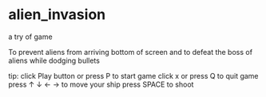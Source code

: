 # alien_invasion
a try of game

To prevent aliens from arriving bottom of screen and to defeat the boss of aliens while dodging bullets 

tip:
click Play button or press P to start game
click x or press Q to quit game
press ↑ ↓ ← → to move your ship
press SPACE to shoot
